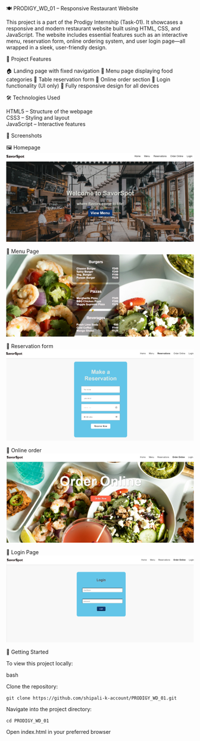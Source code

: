  🍽️ PRODIGY_WD_01 – Responsive Restaurant Website

This project is a part of the Prodigy Internship (Task-01). It showcases a responsive and modern restaurant website built using HTML, CSS, and JavaScript. The website includes essential features such as an interactive menu, reservation form, online ordering system, and user login page—all wrapped in a sleek, user-friendly design.


📌 Project Features

🏠 Landing page with fixed navigation
🧾 Menu page displaying food categories
📅 Table reservation form
🛒 Online order section
🔐 Login functionality (UI only)
📱 Fully responsive design for all devices


🛠️ Technologies Used

HTML5 – Structure of the webpage  
CSS3 – Styling and layout  
JavaScript – Interactive features  

📸 Screenshots

🖼️ Homepage  
![Homepage](images/HomePage.png)

🍕 Menu Page  
![Menu](images/MenuPage.png)

📅 Reservation form
![Reservation](images/Reservation.png)

🛒 Online order
![ Online order](images/OnlineOrder.png)

🔐 Login Page
![ Login Page](images/Login.png)


🚀 Getting Started

To view this project locally:

bash
 
Clone the repository:
 
    git clone https://github.com/shipali-k-account/PRODIGY_WD_01.git

Navigate into the project directory:

    cd PRODIGY_WD_01

Open index.html in your preferred browser
